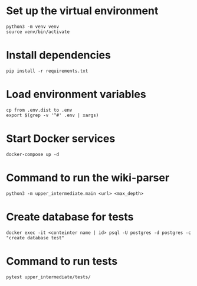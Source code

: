 # Set up the virtual environment

```
python3 -m venv venv
source venv/bin/activate
````

# Install dependencies

```pip install -r requirements.txt```

# Load environment variables

```
cp from .env.dist to .env 
export $(grep -v '^#' .env | xargs)
```

# Start Docker services

```docker-compose up -d```

# Command to run the wiki-parser

```python3 -m upper_intermediate.main <url> <max_depth>```

# Create database for tests

```docker exec -it <conteinter name | id> psql -U postgres -d postgres -c "create database test"```

# Command to run tests

```pytest upper_intermediate/tests/```